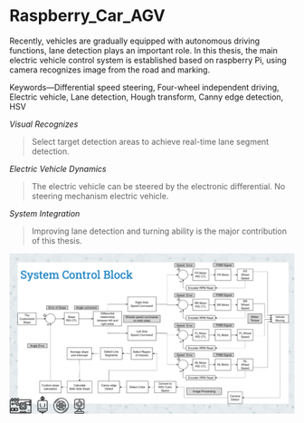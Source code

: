 # Raspberry_Car_AGV
Recently, vehicles are gradually equipped with autonomous driving functions, lane detection plays an important role. In this thesis, the main electric vehicle control system is established based on raspberry Pi, using camera recognizes image from the road and marking.

 Keywords—Differential speed steering, Four-wheel independent driving, Electric vehicle, Lane detection, Hough transform, Canny edge detection, HSV
 
_Visual Recognizes_ 
>Select target detection areas to achieve real-time lane segment detection.

_Electric Vehicle Dynamics_
>The electric vehicle can be steered by the electronic differential. 
>No steering mechanism electric vehicle.


_System Integration_
>Improving lane detection and turning ability is the major contribution of this thesis. 


![image](https://github.com/Yo0GuitarIT/Raspberry_Car_AGV/blob/main/System%20controll%20Block.png)
